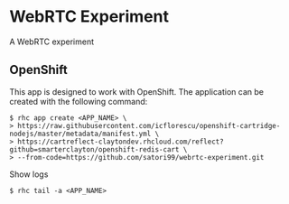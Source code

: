 WebRTC Experiment
=================

A WebRTC experiment


OpenShift
---------

This app is designed to work with OpenShift. The application can be created
with the following command:

    $ rhc app create <APP_NAME> \
    > https://raw.githubusercontent.com/icflorescu/openshift-cartridge-nodejs/master/metadata/manifest.yml \
    > https://cartreflect-claytondev.rhcloud.com/reflect?github=smarterclayton/openshift-redis-cart \
    > --from-code=https://github.com/satori99/webrtc-experiment.git

Show logs

    $ rhc tail -a <APP_NAME>

